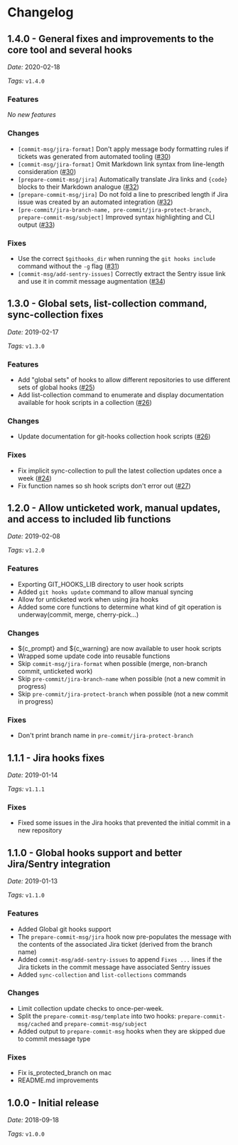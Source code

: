# Changelog

## 1.4.0 - General fixes and improvements to the core tool and several hooks
*Date:* 2020-02-18

*Tags:* `v1.4.0`

### Features
*No new features*

### Changes
- `[commit-msg/jira-format]` Don't apply message body formatting rules if tickets was generated from automated tooling ([#30](https://github.com/fivestars/git-hooks/pull/30))
- `[commit-msg/jira-format]` Omit Markdown link syntax from line-length consideration ([#30](https://github.com/fivestars/git-hooks/pull/30))
- `[prepare-commit-msg/jira]` Automatically translate Jira links and `{code}` blocks to their Markdown analogue ([#32](https://github.com/fivestars/git-hooks/pull/32))
- `[prepare-commit-msg/jira]` Do not fold a line to prescribed length if Jira issue was created by an automated integration ([#32](https://github.com/fivestars/git-hooks/pull/32))
- `[pre-commit/jira-branch-name, pre-commit/jira-protect-branch, prepare-commit-msg/subject]` Improved syntax highlighting and CLI output ([#33](https://github.com/fivestars/git-hooks/pull/33))

### Fixes
- Use the correct `$githooks_dir` when running the `git hooks include` command without the `-g` flag ([#31](https://github.com/fivestars/git-hooks/pull/31))
- `[commit-msg/add-sentry-issues]` Correctly extract the Sentry issue link and use it in commit message augmentation ([#34](https://github.com/fivestars/git-hooks/pull/34))


## 1.3.0 - Global sets, list-collection command, sync-collection fixes
*Date:* 2019-02-17

*Tags:* `v1.3.0`

### Features
- Add "global sets" of hooks to allow different repositories to use different sets of global hooks ([#25](https://github.com/fivestars/git-hooks/pull/25))
- Add list-collection command to enumerate and display documentation available for hook scripts in a collection ([#26](https://github.com/fivestars/git-hooks/pull/26))

### Changes
- Update documentation for git-hooks collection hook scripts ([#26](https://github.com/fivestars/git-hooks/pull/26))

### Fixes
- Fix implicit sync-collection to pull the latest collection updates once a week ([#24](https://github.com/fivestars/git-hooks/pull/24))
- Fix function names so sh hook scripts don't error out ([#27](https://github.com/fivestars/git-hooks/pull/27))


## 1.2.0 - Allow unticketed work, manual updates, and access to included lib functions
*Date:* 2019-02-08

*Tags:*  `v1.2.0`

### Features
- Exporting GIT_HOOKS_LIB directory to user hook scripts
- Added `git hooks update` command to allow manual syncing
- Allow for unticketed work when using jira hooks
- Added some core functions to determine what kind of git operation is underway(commit, merge, cherry-pick...)

### Changes
- ${c_prompt} and ${c_warning} are now available to user hook scripts
- Wrapped some update code into reusable functions
- Skip `commit-msg/jira-format` when possible (merge, non-branch commit, unticketed work)
- Skip `pre-commit/jira-branch-name` when possible (not a new commit in progress)
- Skip `pre-commit/jira-protect-branch` when possible (not a new commit in progress)

### Fixes
- Don't print branch name in `pre-commit/jira-protect-branch`


## 1.1.1 - Jira hooks fixes
*Date:* 2019-01-14

*Tags:*  `v1.1.1`

### Fixes
- Fixed some issues in the Jira hooks that prevented the initial commit in a new repository


## 1.1.0 - Global hooks support and better Jira/Sentry integration
*Date:* 2019-01-13

*Tags:*  `v1.1.0`

### Features
- Added Global git hooks support
- The `prepare-commit-msg/jira` hook now pre-populates the message with the contents of the associated Jira ticket (derived from the branch name)
- Added `commit-msg/add-sentry-issues` to append `Fixes ...` lines if the Jira tickets in the commit message have associated Sentry issues
- Added `sync-collection` and `list-collections` commands

### Changes
- Limit collection update checks to once-per-week.
- Split the `prepare-commit-msg/template` into two hooks: `prepare-commit-msg/cached` and `prepare-commit-msg/subject`
- Added output to `prepare-commit-msg` hooks when they are skipped due to commit message type

### Fixes
- Fix is_protected_branch on mac
- README.md improvements


## 1.0.0 - Initial release
*Date:* 2018-09-18

*Tags:* `v1.0.0`
